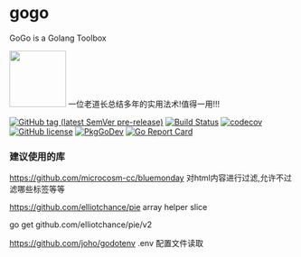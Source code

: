 # gogo
GoGo is a Golang Toolbox

<img src="https://user-images.githubusercontent.com/8974108/112966014-6320d380-917c-11eb-8c21-23b1b827dc78.png" width="100px">
一位老道长总结多年的实用法术!值得一用!!!




[![GitHub tag (latest SemVer pre-release)](https://img.shields.io/github/v/tag/qwenode/gogo?include_prereleases)](https://github.com/qwenode/gogo/releases)
[![Build Status](https://github.com/qwenode/gogo/workflows/Go/badge.svg)](https://github.com/qwenode/gogo/actions?query=workflow%3AGo)
[![codecov](https://codecov.io/gh/qwenode/gogo/branch/master/graph/badge.svg)](https://codecov.io/gh/qwenode/gogo)
[![GitHub license](https://img.shields.io/github/license/qwenode/gogo)](https://github.com/qwenode/gogo/blob/master/LICENSE)
[![PkgGoDev](https://pkg.go.dev/badge/mod/github.com/qwenode/gogo)](https://pkg.go.dev/mod/github.com/qwenode/gogo)
[![Go Report Card](https://goreportcard.com/badge/github.com/qwenode/gogo)](https://goreportcard.com/report/github.com/qwenode/gogo)


### 建议使用的库

https://github.com/microcosm-cc/bluemonday 对html内容进行过滤,允许不过滤哪些标签等等

https://github.com/elliotchance/pie  array helper slice

go get github.com/elliotchance/pie/v2

https://github.com/joho/godotenv  .env 配置文件读取
